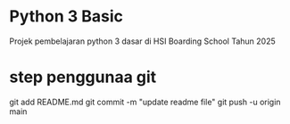 # Python 3 Basic

Projek pembelajaran python 3 dasar di HSI Boarding School Tahun 2025

# step penggunaa git
git add README.md
git commit -m "update readme file"
git push -u origin main
